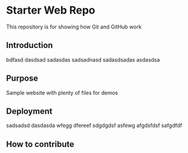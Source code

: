 # Starter Web Repo

This repository is for showing how Git and GitHub work

## Introduction

bdfasd dasdsad sadasdas sadsadnasd sadasdsadas asdasdsa

## Purpose

Sample website with plenty of files for demos

## Deployment

sadsadsd dasdasda wfegg dfereef sdgdgdsf asfewg afgdsfdsf safgdfdf

## How to contribute